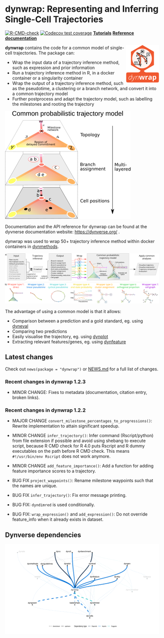 dynwrap: Representing and Inferring Single-Cell Trajectories
================

<!-- README.md is generated from README.Rmd. Please edit that file -->
<!-- badges: start -->

[![R-CMD-check](https://github.com/dynverse/dynwrap/actions/workflows/R-CMD-check.yaml/badge.svg)](https://github.com/dynverse/dynwrap/actions/workflows/R-CMD-check.yaml)
[![Codecov test
coverage](https://codecov.io/gh/dynverse/dynwrap/branch/master/graph/badge.svg)](https://app.codecov.io/gh/dynverse/dynwrap?branch=master)
[**Tutorials**](https://dynverse.org) [**Reference
documentation**](https://dynverse.org/reference/dynwrap/)
<!-- badges: end -->

<img src="man/figures/logo.png" align="right" />

**dynwrap** contains the code for a common model of single-cell
trajectories. The package can:

-   Wrap the input data of a trajectory inference method, such as
    expression and prior information
-   Run a trajectory inference method in R, in a docker container or a
    singularity container
-   Wrap the output of a trajectory inference method, such as the
    pseudotime, a clustering or a branch network, and convert it into a
    common trajectory model
-   Further postprocess and adapt the trajectory model, such as
    labelling the milestones and rooting the trajectory

![](man/figures/trajectory_model.png)

Documentation and the API reference for dynwrap can be found at the
dyvnerse documentation website: <https://dynverse.org/> .

dynwrap was used to wrap 50+ trajectory inference method within docker
containers in [dynmethods](https://github.com/dynverse/dynmethods).

![](man/figures/overview_wrapping_v3.png)

The advantage of using a common model is that it allows:

-   Comparison between a prediction and a gold standard, eg. using
    [dyneval](https://github.com/dynverse/dyneval)
-   Comparing two predictions
-   Easily visualise the trajectory, eg. using
    [dynplot](https://github.com/dynverse/dynplot)
-   Extracting relevant features/genes, eg. using
    [dynfeature](https://github.com/dynverse/dynfeature)

## Latest changes

Check out `news(package = "dynwrap")` or [NEWS.md](NEWS.md) for a full
list of changes.

<!-- This section gets automatically generated from inst/NEWS.md -->

### Recent changes in dynwrap 1.2.3

-   MINOR CHANGE: Fixes to metadata (documentation, citation entry,
    broken links).

### Recent changes in dynwrap 1.2.2

-   MAJOR CHANGE `convert_milestone_percentages_to_progressions()`:
    Rewrite implementation to attain significant speedup.

-   MINOR CHANGE `infer_trajectory()`: Infer command (Rscript/python)
    from file extension if possible and avoid using shebang to execute
    script, because R CMD check for R 4.0 puts Rscript and R dummy
    executables on the path before R CMD check. This means
    `#!/usr/bin/env Rscript` does not work anymore.

-   MINOR CHANGE `add_feature_importance()`: Add a function for adding
    feature importance scores to a trajectory.

-   BUG FIX `project_waypoints()`: Rename milestone waypoints such that
    the names are unique.

-   BUG FIX `infer_trajectory()`: Fix error message printing.

-   BUG FIX: `dyndimred` is used conditionally.

-   BUG FIX: `wrap_expression()` and `add_expression()`: Do not override
    feature_info when it already exists in dataset.

## Dynverse dependencies

<!-- Generated by "update_dependency_graphs.R" in the main dynverse repo -->

![](man/figures/dependencies.png)
